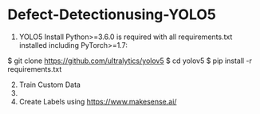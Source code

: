 # Defect-Detectionusing-YOLO5

1. YOLO5
 Install
Python>=3.6.0 is required with all requirements.txt installed including PyTorch>=1.7:
  
 $ git clone https://github.com/ultralytics/yolov5
$ cd yolov5
$ pip install -r requirements.txt

2. Train Custom Data
3. 
4.  Create Labels using https://www.makesense.ai/
